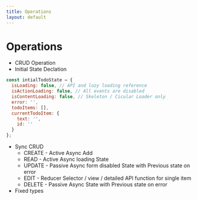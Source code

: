 ```yaml
---
title: Operations
layout: default
---
```


# Operations

- CRUD Operation
- Initial State Declation
```js
const intialTodoState = {
  isLoading: false, // API and lozy loading reference
  isActionLoading: false, // All events are disabled
  isContentLoading: false, // Skeleton / Cicular Loader only
  error: '',
  todoItems: [],
  currentTodoItem: {
    text: '',
    id: ''
  }
};
```
- Sync CRUD
   - CREATE - Active Async Add 
   - READ - Active Async loading State
   - UPDATE - Passive Async form disabled State with Previous state on error
   - EDIT - Reducer Selector / view / detailed API function for single item
   - DELETE - Passive Async State with Previous state on error
- Fixed types